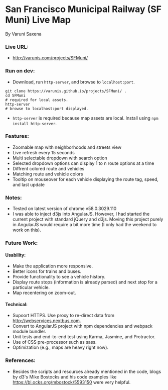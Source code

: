 # San Francisco Municipal Railway (SF Muni) Live Map
By Varuni Saxena

### Live URL: 
* http://varunis.com/projects/SFMuni/

### Run on dev:
* Download, run `http-server`, and browse to `localhost:port`.
```
git clone https://varunis.github.io/projects/SFMuni/ .
cd SFMuni
# required for local assets.
http-server
# browse to localhost:port displayed.
```
* `http-server` is required because map assets are local. Install using `npm install http-server`.

### Features:
* Zoomable map with neighborhoods and streets view
* Live refresh every 15 seconds
* Multi selectable dropdown with search option
* Selected dropdown options can display 1 to n route options at a time
* Diffrent colored route and vehicles
* Matching route and vehicle colors
* Tooltip on mouseover for each vehicle displaying the route tag, speed, and last update

### Notes:
* Tested on latest version of chrome v58.0.3029.110
* I was able to inject d3js into AngularJS. However, I had started the current project with standard jQuery and d3js. Moving this project purely in AngularJS would require a bit more time (I only had the weekend to work on this).

### Future Work:
#### Usability:
* Make the application more responsive.
* Better icons for trains and buses.
* Provide functionality to see a vehicle history.
* Display route stops (information is already parsed) and next stop for a particular vehicle.
* Map recentering on zoom-out.

#### Technical:
* Supoort HTTPS. Use proxy to re-direct data from http://webservices.nextbus.com.
* Convert to AngularJS project with npm dependencies and webpack module bundler.
* Unit tests and end-to-end test using Karma, Jasmine, and Protractor.
* Use of CSS pre-processor such as sass.
* Optimization (e.g., maps are heavy right now).

### References:
* Besides the scripts and resources already mentioned in the code, blogs by d3's Mike Bostocks and his code examples like https://bl.ocks.org/mbostock/5593150 were very helpful.